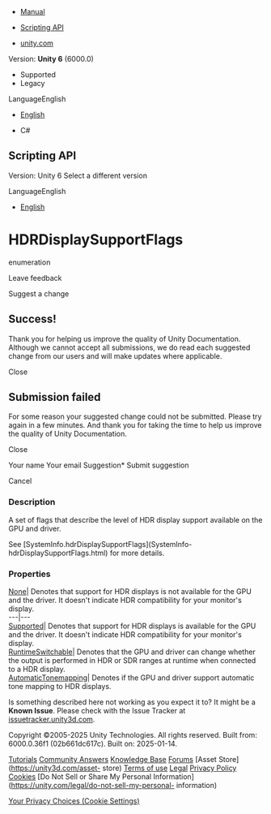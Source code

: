 [ ]()

  * [Manual](../Manual/index.html)
  * [Scripting API](../ScriptReference/index.html)

  * [unity.com](https://unity.com/)

Version: **Unity 6** (6000.0)

  * Supported
  * Legacy

LanguageEnglish

  * [English]()

  * C#

[ ](https://docs.unity3d.com)

## Scripting API

Version: Unity 6 Select a different version

LanguageEnglish

  * [English]()

# HDRDisplaySupportFlags

enumeration

Leave feedback

Suggest a change

## Success!

Thank you for helping us improve the quality of Unity Documentation. Although
we cannot accept all submissions, we do read each suggested change from our
users and will make updates where applicable.

Close

## Submission failed

For some reason your suggested change could not be submitted. Please <a>try
again</a> in a few minutes. And thank you for taking the time to help us
improve the quality of Unity Documentation.

Close

Your name Your email Suggestion* Submit suggestion

Cancel

[ ]()

### Description

A set of flags that describe the level of HDR display support available on the
GPU and driver.

See [SystemInfo.hdrDisplaySupportFlags](SystemInfo-
hdrDisplaySupportFlags.html) for more details.

### Properties

[None](HDRDisplaySupportFlags.None.html)| Denotes that support for HDR
displays is not available for the GPU and the driver. It doesn't indicate HDR
compatibility for your monitor's display.  
---|---  
[Supported](HDRDisplaySupportFlags.Supported.html)| Denotes that support for
HDR displays is available for the GPU and the driver. It doesn't indicate HDR
compatibility for your monitor's display.  
[RuntimeSwitchable](HDRDisplaySupportFlags.RuntimeSwitchable.html)| Denotes
that the GPU and driver can change whether the output is performed in HDR or
SDR ranges at runtime when connected to a HDR display.  
[AutomaticTonemapping](HDRDisplaySupportFlags.AutomaticTonemapping.html)|
Denotes if the GPU and driver support automatic tone mapping to HDR displays.  
  
Is something described here not working as you expect it to? It might be a
**Known Issue**. Please check with the Issue Tracker at
[issuetracker.unity3d.com](https://issuetracker.unity3d.com).

Copyright ©2005-2025 Unity Technologies. All rights reserved. Built from:
6000.0.36f1 (02b661dc617c). Built on: 2025-01-14.

[Tutorials](https://unity3d.com/learn) [Community
Answers](https://answers.unity3d.com) [Knowledge
Base](https://support.unity3d.com/hc/en-us)
[Forums](https://forum.unity3d.com) [Asset Store](https://unity3d.com/asset-
store) [Terms of use](https://docs.unity3d.com/Manual/TermsOfUse.html)
[Legal](https://unity.com/legal) [Privacy
Policy](https://unity.com/legal/privacy-policy)
[Cookies](https://unity.com/legal/cookie-policy) [Do Not Sell or Share My
Personal Information](https://unity.com/legal/do-not-sell-my-personal-
information)

[Your Privacy Choices (Cookie Settings)](javascript:void\(0\);)

